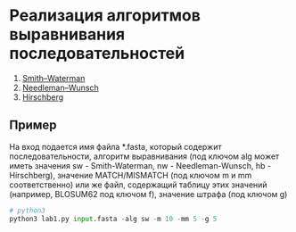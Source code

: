 # Реализация алгоритмов выравнивания последовательностей

1. [Smith–Waterman](https://en.wikipedia.org/wiki/Smith–Waterman_algorithm)
2. [Needleman–Wunsch](https://en.wikipedia.org/wiki/Needleman–Wunsch_algorithm)
3. [Hirschberg](https://en.wikipedia.org/wiki/Hirschberg%27s_algorithm)

## Пример

   На вход подается имя файла *.fasta, который содержит последовательности, алгоритм выравнивания (под ключом alg
   может иметь значения sw - Smith-Waterman, nw - Needleman-Wunsch, hb - Hirschberg), значение MATCH/MISMATCH
   (под ключом m и mm соответственно) или же файл, содержащий таблицу этих значений (например, BLOSUM62 под ключом f),
   значение штрафа (под ключом g)
```python
# python3
python3 lab1.py input.fasta -alg sw -m 10 -mm 5 -g 5
```
